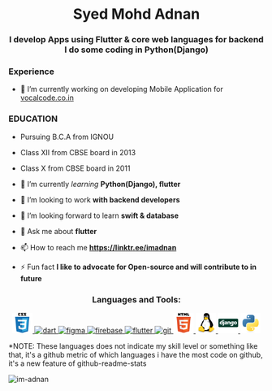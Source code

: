 <h1 align="center">Syed Mohd Adnan</h1>
<h3 align="center">I develop Apps using Flutter & core web languages for backend I do some coding in Python(Django) </h3>

### Experience

- 🔭 I’m currently working on developing Mobile Application for [vocalcode.co.in](VocalCode)

### EDUCATION
- Pursuing B.C.A from IGNOU
- Class XII from CBSE board in 2013
- Class X from CBSE board in 2011


- 🌱 I’m currently *learning* **Python(Django), flutter**

- 👯 I’m looking to work **with backend developers**

- 🤝 I’m looking forward to learn **swift & database**

- 💬 Ask me about **flutter**

- 📫 How to reach me **https://linktr.ee/imadnan**

- ⚡ Fun fact **I like to advocate for Open-source and will contribute to in future**


<h3 align="center">Languages and Tools:</h3>
<p align="center"> <a href="https://www.w3schools.com/css/" target="_blank"> <img src="https://raw.githubusercontent.com/devicons/devicon/master/icons/css3/css3-original-wordmark.svg" alt="css3" width="40" height="40"/> </a> <a href="https://dart.dev" target="_blank"> <img src="https://www.vectorlogo.zone/logos/dartlang/dartlang-icon.svg" alt="dart" width="40" height="40"/> </a> <a href="https://www.figma.com/" target="_blank"> <img src="https://www.vectorlogo.zone/logos/figma/figma-icon.svg" alt="figma" width="40" height="40"/> </a> <a href="https://firebase.google.com/" target="_blank"> <img src="https://www.vectorlogo.zone/logos/firebase/firebase-icon.svg" alt="firebase" width="40" height="40"/> </a> <a href="https://flutter.dev" target="_blank"> <img src="https://www.vectorlogo.zone/logos/flutterio/flutterio-icon.svg" alt="flutter" width="40" height="40"/> </a> <a href="https://git-scm.com/" target="_blank"> <img src="https://www.vectorlogo.zone/logos/git-scm/git-scm-icon.svg" alt="git" width="40" height="40"/> </a> <a href="https://www.w3.org/html/" target="_blank"> <img src="https://raw.githubusercontent.com/devicons/devicon/master/icons/html5/html5-original-wordmark.svg" alt="html5" width="40" height="40"/> </a> <a href="https://www.linux.org/" target="_blank"> <img src="https://raw.githubusercontent.com/devicons/devicon/master/icons/linux/linux-original.svg" alt="linux" width="40" height="40"/> </a>  <a href="https://www.djangoproject.com/" target="_blank"> <img src="https://raw.githubusercontent.com/devicons/devicon/master/icons/django/django-original.svg" alt="django" width="40" height="40"/> </a> <a href="https://www.python.org" target="_blank"> <img src="https://raw.githubusercontent.com/devicons/devicon/master/icons/python/python-original.svg" alt="python" width="40" height="40"/> </a>  </p>


*NOTE: These languages does not indicate my skill level or something like that, it's a github metric of which languages i have the most code on github, it's a new feature of github-readme-stats

<p><img align="left" src="https://github-readme-stats.vercel.app/api/top-langs?username=im-adnan&show_icons=true&locale=en&l" alt="im-adnan" /></p>



